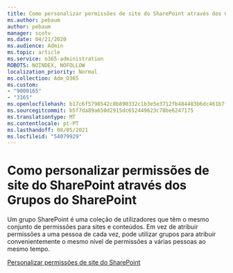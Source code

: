 ```yaml
---
title: Como personalizar permissões de site do SharePoint através dos Grupos do SharePoint
ms.author: pebaum
author: pebaum
manager: scotv
ms.date: 04/21/2020
ms.audience: Admin
ms.topic: article
ms.service: o365-administration
ROBOTS: NOINDEX, NOFOLLOW
localization_priority: Normal
ms.collection: Adm_O365
ms.custom:
- "9000165"
- "3165"
ms.openlocfilehash: b17c6f5798542c8b890332c1b3e5e3712fb484483b6dc461b7fa9fbcc757106d
ms.sourcegitcommit: b5f7da89a650d2915dc652449623c78be6247175
ms.translationtype: MT
ms.contentlocale: pt-PT
ms.lasthandoff: 08/05/2021
ms.locfileid: "54079929"
---
```

# <a name="how-to-customize-sharepoint-site-permissions-via-sharepoint-groups"></a>Como personalizar permissões de site do SharePoint através dos Grupos do SharePoint 

Um grupo SharePoint é uma coleção de utilizadores que têm o mesmo conjunto de permissões para sites e conteúdos. Em vez de atribuir permissões a uma pessoa de cada vez, pode utilizar grupos para atribuir convenientemente o mesmo nível de permissões a várias pessoas ao mesmo tempo.

[Personalizar permissões de site do SharePoint](https://docs.microsoft.com/sharepoint/customize-sharepoint-site-permissions)